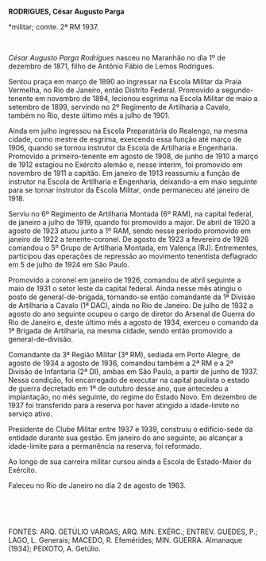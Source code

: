 **RODRIGUES, César Augusto Parga**

\*militar; comte. 2ª RM 1937.

 

*César Augusto Parga Rodrigues* nasceu no Maranhão no dia 1º de dezembro
de 1871, filho de Antônio Fábio de Lemos Rodrigues.

Sentou praça em março de 1890 ao ingressar na Escola Militar da Praia
Vermelha, no Rio de Janeiro, então Distrito Federal. Promovido a
segundo-tenente em novembro de 1894, lecionou esgrima na Escola Militar
de maio a setembro de 1899, servindo no 2º Regimento de Artilharia a
Cavalo, também no Rio, deste último mês a julho de 1901.

Ainda em julho ingressou na Escola Preparatória do Realengo, na mesma
cidade, como mestre de esgrima, exercendo essa função até março de 1906,
quando se tornou instrutor da Escola de Artilharia e Engenharia.
Promovido a primeiro-tenente em agosto de 1908, de junho de 1910 a março
de 1912 estagiou no Exército alemão e, nesse ínterim, foi promovido em
novembro de 1911 a capitão. Em janeiro de 1913 reassumiu a função de
instrutor na Escola de Artilharia e Engenharia, deixando-a em maio
seguinte para se tornar instrutor da Escola Militar, onde permaneceu até
janeiro de 1918.

Serviu no 6º Regimento de Artilharia Montada (6º RAM), na capital
federal, de janeiro a julho de 1919, quando foi promovido a major. De
abril de 1920 a agosto de 1923 atuou junto a 1º RAM, sendo nesse período
promovido em janeiro de 1922 a tenente-coronel. De agosto de 1923 a
fevereiro de 1926 comandou o 5º Grupo de Artilharia Montada, em Valença
(RJ). Entrementes, participou das operações de repressão ao movimento
tenentista deflagrado em 5 de julho de 1924 em São Paulo.

Promovido a coronel em janeiro de 1926, comandou de abril seguinte a
maio de 1931 o setor leste da capital federal. Ainda nesse mês atingiu o
posto de general-de-brigada, tornando-se então comandante da 1ª Divisão
de Artilharia a Cavalo (1ª DAC), ainda no Rio de Janeiro. De julho de
1932 a agosto do ano seguinte ocupou o cargo de diretor do Arsenal de
Guerra do Rio de Janeiro e, deste último mês a agosto de 1934, exerceu o
comando da 1ª Brigada de Artilharia, na mesma cidade, sendo então
promovido a general-de-divisão.

Comandante da 3ª Região Militar (3ª RM), sediada em Porto Alegre, de
agosto de 1934 a agosto de 1936, comandou também a 2ª RM e a 2ª Divisão
de Infantaria (2ª DI), ambas em São Paulo, a partir de junho de 1937.
Nessa condição, foi encarregado de executar na capital paulista o estado
de guerra decretado em 1º de outubro desse ano, que antecedeu a
implantação, no mês seguinte, do regime do Estado Novo. Em dezembro de
1937 foi transferido para a reserva por haver atingido a idade-limite no
serviço ativo.

Presidente do Clube Militar entre 1937 e 1939, construiu o edifício-sede
da entidade durante sua gestão. Em janeiro do ano seguinte, ao alcançar
a idade-limite para a permanência na reserva, foi reformado.

Ao longo de sua carreira militar cursou ainda a Escola de Estado-Maior
do Exército.

Faleceu no Rio de Janeiro no dia 2 de agosto de 1963.

 

 

FONTES: ARQ. GETÚLIO VARGAS; ARQ. MIN. EXÉRC.; ENTREV. GUEDES, P.; LAGO,
L. Generais; MACEDO, R. Efemérides; MIN. GUERRA. Almanaque (1934);
PEIXOTO, A. Getúlio.

 
